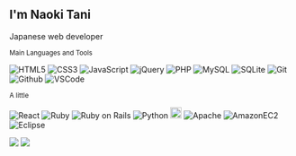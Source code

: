 ## I'm Naoki Tani
Japanese web developer

<small>Main Languages and Tools</small>

![HTML5](https://img.shields.io/badge/-HTML5-black?logo=html5&style=flat-square)
![CSS3](https://img.shields.io/badge/-CSS3-black?logo=css3&logoColor=1572B6&style=flat-square)
![JavaScript](https://img.shields.io/badge/-JavaScript-black?logo=javascript&style=flat-square)
![jQuery](https://img.shields.io/badge/-jQuery-black?logo=jquery&logoColor=0769AD&style=flat-square)
![PHP](https://img.shields.io/badge/-PHP-black?logo=php&style=flat-square)
![MySQL](https://img.shields.io/badge/-MySQL-black?logo=mysql&style=flat-square)
![SQLite](https://img.shields.io/badge/-SQLite-black?logo=sqlite&logoColor=003B57&style=flat-square)
![Git](https://img.shields.io/badge/-Git-black?logo=git&style=flat-square)
![Github](https://img.shields.io/badge/-Github-black?logo=github&style=flat-square)
![VSCode](https://img.shields.io/badge/-VSCode-black?logo=visual-studio-code&logoColor=007ACC&style=flat-square)

<small>A little</small>

![React](https://img.shields.io/badge/-React-black?logo=react&style=flat-square)
![Ruby](https://img.shields.io/badge/-Ruby-black?logo=ruby&logoColor=CC342D&style=flat-square)
![Ruby on Rails](https://img.shields.io/badge/-Ruby_on_Rails-black?logo=rubyonrails&logoColor=CC0000&style=flat-square)
![Python](https://img.shields.io/badge/-Python-black?logo=python&logoColor=3776AB&style=flat-square) <img src="https://user-images.githubusercontent.com/67360139/188669030-970af40f-e96f-4c1c-a9eb-868e2e28254c.png" height="20">
![Apache](https://img.shields.io/badge/-Apache-black?logo=apache&logoColor=D22128&style=flat-square)
![AmazonEC2](https://img.shields.io/badge/-AmazonEC2-black?logo=amazonec2&style=flat-square)
![Eclipse](https://img.shields.io/badge/-Eclipse-black?logo=eclipse&logoColor=2C2255&style=flat-square)


![](https://github-profile-summary-cards.vercel.app/api/cards/profile-details?username=noktnai&theme=nord_dark)
![](https://github-profile-trophy.vercel.app/?username=noktnai&theme=nord&margin-w=8&margin-h=8)
